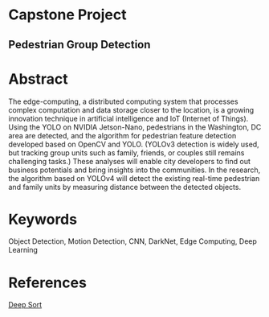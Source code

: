 # Capstone Project
## Pedestrian Group Detection 

# Abstract
The edge-computing, a distributed computing system that processes complex computation and data storage closer to the location, is a growing innovation technique in artificial intelligence and IoT (Internet of Things). Using the YOLO on NVIDIA Jetson-Nano, pedestrians in the Washington, DC area are detected, and the algorithm for pedestrian feature detection developed based on OpenCV and YOLO. (YOLOv3 detection is widely used, but tracking group units such as family, friends, or couples still remains challenging tasks.) These analyses will enable city developers to find out business potentials and bring insights into the communities. In the research, the algorithm based on YOLOv4 will detect the existing real-time pedestrian and family units by measuring distance between the detected objects. 

# Keywords
Object Detection, Motion Detection, CNN, DarkNet, Edge Computing, Deep Learning

# References
[Deep Sort](https://github.com/nwojke/deep_sort)

